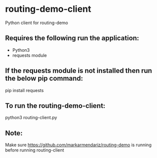 # routing-demo-client
Python client for routing-demo

## Requires the following run the application:
- Python3
- requests module

## If the requests module is not installed then run the below pip command:
pip install requests

## To run the routing-demo-client:
python3 routing-client.py

## Note:
Make sure https://github.com/markarmendariz/routing-demo is running before running routing-client

